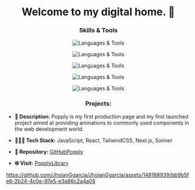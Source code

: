 <h1 align="center">Welcome to my digital home. 💜</h1>

<h3 align="center"> Skills & Tools </h3>
<p align="center">

  <img src="https://skillicons.dev/icons?i=javascript" alt="Languages & Tools">
</p>

<p align="center">

  <img src="https://skillicons.dev/icons?i=html,css,tailwind" alt="Languages & Tools">
</p>

<p align="center">

  <img src="https://skillicons.dev/icons?i=nodejs,nextjs,git,mysql,threejs" alt="Languages & Tools">
</p>

<p align="center">
  <img src="https://skillicons.dev/icons?i=figma,vercel,github" alt="Languages & Tools">
</p>
<p align="center">
  <img src="https://skillicons.dev/icons?i=pnpm" alt="Languages & Tools">
</p>

<h3 align="center">Projects:</h3>

- **🧾 Description:** Popply is my first production page and my first launched project aimed at providing animations to commonly used components in the web development world.
- **🧑🏻‍💻 Tech Stack:** JavaScript, React, TailwindCSS, Next.js, Sonner

- **🔗 Repository:** [GitHubPopply](https://github.com/JhojanGgarcia/PopplyLibrary)
- **🌐 Visit:** [PopplyLibrary](https://popply-library.vercel.app/)




https://github.com/JhojanGgarcia/JhojanGgarcia/assets/148188939/bb9b5fe6-2b24-4c0e-97e5-e3a86c2a4a08








